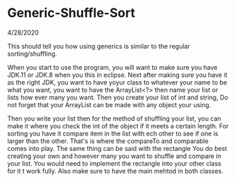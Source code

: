 # Generic-Shuffle-Sort
4/28/2020

This should tell you how using generics is similar to the regular sorting/shuffling.


When you start to use the program, you will want to make sure you have JDK.11 or JDK.8 when you this in eclipse.
Next after making sure you have it as the right JDK, you want to have yoyur class to whatever your name to be what you want, you want to have the ArrayList<?> then name your list or lists how ever many you want. Then you create your list of int and string, Do not forget that your ArrayList can be made with any object your using.


Then you write your list then for the method of shuffling your list, you can make it where you check the int of the object if it meets a certain length. For sorting you have it compare item in the list with ech other to see if one is larger than the other. That's is where the compareTo and comparable comes into play. The same thing can be said with the rectangle You do best creating your own and however many you want to shuffle and compare in your list. You would need to implement the rectangle into your other class for it t work fully. Also make sure to have the main mehtod in both classes.
